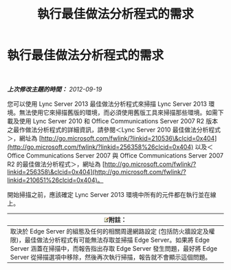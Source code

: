 ﻿---
title: 執行最佳做法分析程式的需求
TOCTitle: 執行最佳做法分析程式的需求
ms:assetid: 3c7dc44e-5f8a-40a7-9ebb-9ad707ac0007
ms:mtpsurl: https://technet.microsoft.com/zh-tw/library/Gg591345(v=OCS.15)
ms:contentKeyID: 49290657
ms.date: 08/10/2015
mtps_version: v=OCS.15
ms.translationtype: HT
---

# 執行最佳做法分析程式的需求

 

_**上次修改主題的時間：** 2012-09-19_

您可以使用 Lync Server 2013 最佳做法分析程式來掃描 Lync Server 2013 環境。無法使用它來掃描舊版的環境，而必須使用舊版工具來掃描那些環境。如需下載及使用 Lync Server 2010 和 Office Communications Server 2007 R2 版本之最作做法分析程式的詳細資訊，請參閱＜Lync Server 2010 最佳做法分析程式＞，網址為 [http://go.microsoft.com/fwlink/?linkid=210536\&clcid=0x404](http://go.microsoft.com/fwlink/?linkid=256358%26clcid=0x404) 以及＜Office Communications Server 2007 與 Office Communications Server 2007 R2 的最佳做法分析程式＞，網址為 [http://go.microsoft.com/fwlink/?linkid=256358\&clcid=0x404](http://go.microsoft.com/fwlink/?linkid=210651%26clcid=0x404)。

開始掃描之前，應該確定 Lync Server 2013 環境中所有的元件都在執行並在線上。

<table>
<thead>
<tr class="header">
<th><img src="images/Gg398811.note(OCS.15).gif" title="note" alt="note" />附註：</th>
</tr>
</thead>
<tbody>
<tr class="odd">
<td>取決於 Edge Server 的組態及任何的相關周邊網路設定 (包括防火牆設定及權限)，最佳做法分析程式有可能無法存取並掃描 Edge Server。如果將 Edge Server 涵蓋在掃描中，而報告指出存取 Edge Server 發生問題，最好將 Edge Server 從掃描選項中移除，然後再次執行掃描，報告就不會顯示這個問題。</td>
</tr>
</tbody>
</table>

